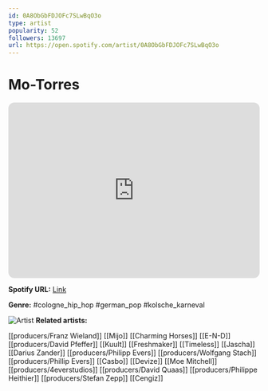 ```yaml
---
id: 0A8ObGbFDJOFc7SLwBqO3o
type: artist
popularity: 52
followers: 13697
url: https://open.spotify.com/artist/0A8ObGbFDJOFc7SLwBqO3o
---
```

# Mo-Torres

<iframe style="border-radius:12px" src="https://open.spotify.com/embed/artist/0A8ObGbFDJOFc7SLwBqO3o" width="100%" height="352" frameBorder="0" allowfullscreen="" allow="autoplay; clipboard-write; encrypted-media; fullscreen; picture-in-picture" loading="lazy"></iframe>

**Spotify URL:** [Link](https://open.spotify.com/artist/0A8ObGbFDJOFc7SLwBqO3o)

**Genre:**  #cologne_hip_hop #german_pop #kolsche_karneval

![Artist](https://i.scdn.co/image/ab6761610000e5ebdc09b931a43e4409e2400cd2)
**Related artists:**

[[producers/Franz Wieland]]
[[Mijo]]
[[Charming Horses]]
[[E-N-D]]
[[producers/David Pfeffer]]
[[Kuult]]
[[Freshmaker]]
[[Timeless]]
[[Jascha]]
[[Darius Zander]]
[[producers/Philipp Evers]]
[[producers/Wolfgang Stach]]
[[producers/Phillip Evers]]
[[Casbo]]
[[Devize]]
[[Moe Mitchell]]
[[producers/4everstudios]]
[[producers/David Quaas]]
[[producers/Philippe Heithier]]
[[producers/Stefan Zepp]]
[[Cengiz]]

